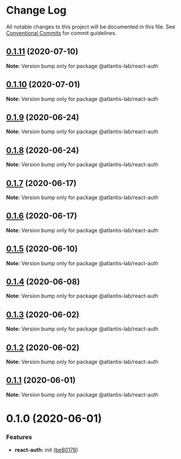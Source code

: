 # Change Log

All notable changes to this project will be documented in this file.
See [Conventional Commits](https://conventionalcommits.org) for commit guidelines.

## [0.1.11](https://github.com/Atlantis-Lab/reactjs/compare/@atlantis-lab/react-auth@0.1.10...@atlantis-lab/react-auth@0.1.11) (2020-07-10)

**Note:** Version bump only for package @atlantis-lab/react-auth





## [0.1.10](https://github.com/Atlantis-Lab/reactjs/compare/@atlantis-lab/react-auth@0.1.9...@atlantis-lab/react-auth@0.1.10) (2020-07-01)

**Note:** Version bump only for package @atlantis-lab/react-auth





## [0.1.9](https://github.com/Atlantis-Lab/reactjs/compare/@atlantis-lab/react-auth@0.1.8...@atlantis-lab/react-auth@0.1.9) (2020-06-24)

**Note:** Version bump only for package @atlantis-lab/react-auth





## [0.1.8](https://github.com/Atlantis-Lab/reactjs/compare/@atlantis-lab/react-auth@0.1.7...@atlantis-lab/react-auth@0.1.8) (2020-06-24)

**Note:** Version bump only for package @atlantis-lab/react-auth





## [0.1.7](https://github.com/Atlantis-Lab/reactjs/compare/@atlantis-lab/react-auth@0.1.6...@atlantis-lab/react-auth@0.1.7) (2020-06-17)

**Note:** Version bump only for package @atlantis-lab/react-auth





## [0.1.6](https://github.com/Atlantis-Lab/reactjs/compare/@atlantis-lab/react-auth@0.1.5...@atlantis-lab/react-auth@0.1.6) (2020-06-17)

**Note:** Version bump only for package @atlantis-lab/react-auth





## [0.1.5](https://github.com/Atlantis-Lab/reactjs/compare/@atlantis-lab/react-auth@0.1.4...@atlantis-lab/react-auth@0.1.5) (2020-06-10)

**Note:** Version bump only for package @atlantis-lab/react-auth





## [0.1.4](https://github.com/Atlantis-Lab/reactjs/compare/@atlantis-lab/react-auth@0.1.3...@atlantis-lab/react-auth@0.1.4) (2020-06-08)

**Note:** Version bump only for package @atlantis-lab/react-auth





## [0.1.3](https://github.com/Atlantis-Lab/reactjs/compare/@atlantis-lab/react-auth@0.1.2...@atlantis-lab/react-auth@0.1.3) (2020-06-02)

**Note:** Version bump only for package @atlantis-lab/react-auth

## [0.1.2](https://github.com/Atlantis-Lab/reactjs/compare/@atlantis-lab/react-auth@0.1.1...@atlantis-lab/react-auth@0.1.2) (2020-06-02)

**Note:** Version bump only for package @atlantis-lab/react-auth

## [0.1.1](https://github.com/Atlantis-Lab/reactjs/compare/@atlantis-lab/react-auth@0.1.0...@atlantis-lab/react-auth@0.1.1) (2020-06-01)

**Note:** Version bump only for package @atlantis-lab/react-auth

# 0.1.0 (2020-06-01)

### Features

- **react-auth:** init ([be80178](https://github.com/Atlantis-Lab/reactjs/commit/be80178fe2255074f73e637cc5513edcd60edf09))
